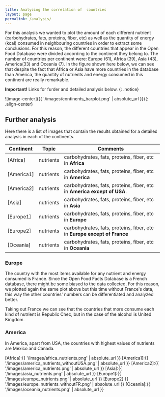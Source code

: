 ```yaml
---
title: Analyzing the correlation of  countries 
layout: page
permalink: /analysis/
---
```

For this analysis we wanted to plot the amount of each different nutrient (carbohydrates, fats, proteins, fiber, etc) as well as the quantity of energy (kcal) consumed in neighbouring countries in order to extract some conclusions. For this reason, the different countries that appear in the Open Food Database were divided according to the continent they belong to. The number of countries per continent were: Europe (61), Africa (39), Asia (43), America(33) and Oceania (7). In the figure shown here below, we can see that despite the fact that Africa or Asia have more countries in the database than America, the quantity of nutrients and energy consumed in this continent are really remarkable.  

**Important!** Links for furder and detailed analysis below.
{: .notice}

![image-center]({{ '/images/continents_barplot.png' | absolute_url }}){: .align-center}

## Further analysis

Here there is a list of images that contain the results obtained for a detailed analysis in
each of the continents.

| Continent        |   Topic    | Comments                                                                |
|------------------|------------|-------------------------------------------------------------------------|
| [Africa]         | nutrients  | carbohydrates, fats, proteins, fiber, etc in **Africa**                 |
| [America1]       | nutrients  | carbohydrates, fats, proteins, fiber, etc in **America**                |
| [America2]       | nutrients  | carbohydrates, fats, proteins, fiber, etc in **America except of USA**. |
| [Asia]           | nutrients  | carbohydrates, fats, proteins, fiber, etc in **Asia**                   |
| [Europe1]        | nutrients  | carbohydrates, fats, proteins, fiber, etc in **Europe**                 |
| [Europe2]        | nutrients  | carbohydrates, fats, proteins, fiber, etc in **Europe except of France**|
| [Oceania]        | nutrients  | carbohydrates, fats, proteins, fiber, etc in **Oceania**                |


### Europe

The country with the most items available for any nutrient and energy consumed is France. Since the Open Food Facts Database is a French database, there might be some biased to the data collected. For this reason, we plotted again the same plot above but this time without France's data, this way the other countries' numbers can be differentiated and analyzed better.

Taking out France we can see that the countries that more consume each kind of nutrient is Republic Chec, but in the case of the alcohol is United Kingdom.


### America

In America, apart from  USA, the countries with highest values of nutrients are Mexico and Canada.


[Africa]:{{ '/images/africa_nutrients.png' | absolute_url }}
[America1]:{{ '/images/america_nutrients_withoutUSA.png' | absolute_url }}
[America2]:{{ '/images/america_nutrients.png' | absolute_url }}
[Asia]:{{ '/images/asia_nutrients.png' | absolute_url }}
[Europe1]:{{ '/images/europe_nutrients.png' | absolute_url }}
[Europe2]:{{ '/images/europe_nutrients_withoutFR.png' | absolute_url }}
[Oceania]:{{ '/images/oceania_nutrients.png' | absolute_url }}
